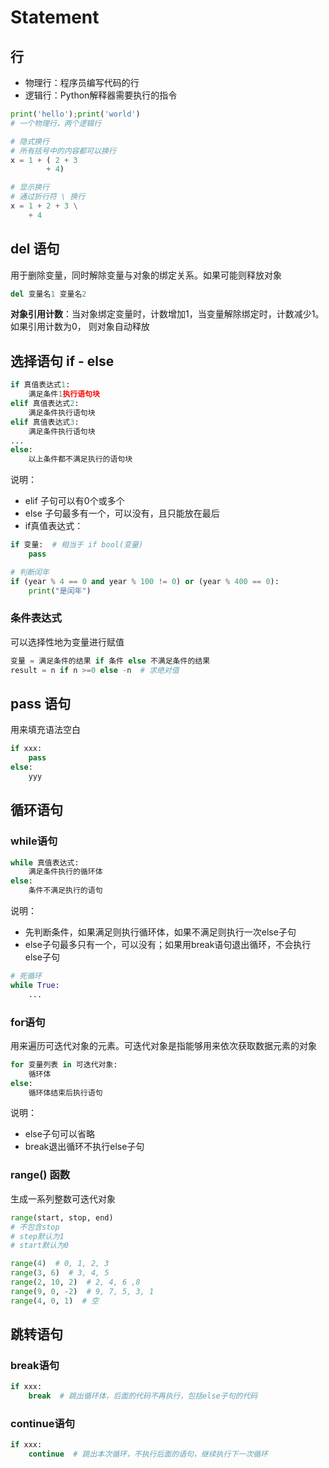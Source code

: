 # Statement

## 行

- 物理行：程序员编写代码的行
- 逻辑行：Python解释器需要执行的指令

```python
print('hello');print('world')
# 一个物理行，两个逻辑行

# 隐式换行
# 所有括号中的内容都可以换行
x = 1 + ( 2 + 3
        + 4)

# 显示换行
# 通过折行符 \ 换行
x = 1 + 2 + 3 \
	+ 4
```



## del 语句

用于删除变量，同时解除变量与对象的绑定关系。如果可能则释放对象

```python
del 变量名1 变量名2
```

__对象引用计数__：当对象绑定变量时，计数增加1，当变量解除绑定时，计数减少1。如果引用计数为0， 则对象自动释放



## 选择语句 if - else

```python
if 真值表达式1:
    满足条件1执行语句块
elif 真值表达式2:
    满足条件执行语句块
elif 真值表达式3:
    满足条件执行语句块
...
else:
    以上条件都不满足执行的语句块
```

说明：

- elif 子句可以有0个或多个
- else 子句最多有一个，可以没有，且只能放在最后
- if真值表达式：

```python
if 变量:  # 相当于 if bool(变量)
    pass
```

```python
# 判断闰年
if (year % 4 == 0 and year % 100 != 0) or (year % 400 == 0):
    print("是闰年")
```



### 条件表达式

可以选择性地为变量进行赋值

```python
变量 = 满足条件的结果 if 条件 else 不满足条件的结果
result = n if n >=0 else -n  # 求绝对值
```



## pass 语句

用来填充语法空白

```python
if xxx:
    pass
else:
    yyy
```



## 循环语句

### while语句

```python
while 真值表达式:
    满足条件执行的循环体
else:
    条件不满足执行的语句
```

说明：

- 先判断条件，如果满足则执行循环体，如果不满足则执行一次else子句
- else子句最多只有一个，可以没有；如果用break语句退出循环，不会执行else子句

```python
# 死循环
while True:
    ...
```



### for语句

用来遍历可迭代对象的元素。可迭代对象是指能够用来依次获取数据元素的对象

```python
for 变量列表 in 可迭代对象:
    循环体
else:
    循环体结束后执行语句
```

说明：

- else子句可以省略
- break退出循环不执行else子句



### range() 函数

生成一系列整数可迭代对象

```python 
range(start, stop, end)
# 不包含stop
# step默认为1
# start默认为0

range(4)  # 0, 1, 2, 3
range(3, 6)  # 3, 4, 5
range(2, 10, 2)  # 2, 4, 6 ,8
range(9, 0, -2)  # 9, 7, 5, 3, 1
range(4, 0, 1)  # 空
```



## 跳转语句

### break语句

```python
if xxx:
    break  # 跳出循环体，后面的代码不再执行，包括else子句的代码
```

### continue语句

```python
if xxx:
    continue  # 跳出本次循环，不执行后面的语句，继续执行下一次循环
```

